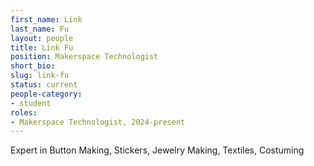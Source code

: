 ```yaml
---
first_name: Link
last_name: Fu
layout: people
title: Link Fu
position: Makerspace Technologist
short_bio:
slug: link-fu
status: current
people-category:
- student
roles:
- Makerspace Technologist, 2024-present
---
```


Expert in Button Making, Stickers, Jewelry Making, Textiles, Costuming
